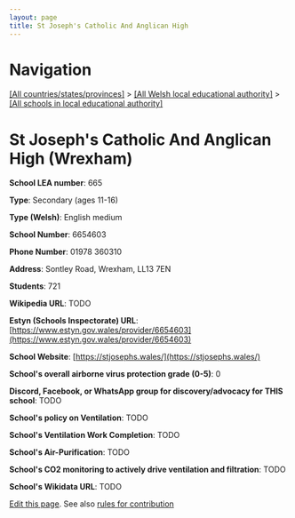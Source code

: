 ```yaml
---
layout: page
title: St Joseph's Catholic And Anglican High
---
```

# Navigation

[[All countries/states/provinces]](../../..) > [[All Welsh local educational authority]](../..) > [[All schools in local educational authority]](..)

# St Joseph's Catholic And Anglican High (Wrexham)

**School LEA number**: 665

**Type**: Secondary (ages 11-16)

**Type (Welsh)**: English medium

**School Number**: 6654603

**Phone Number**: 01978 360310

**Address**: Sontley Road, Wrexham, LL13 7EN

**Students**: 721

**Wikipedia URL**: TODO

**Estyn (Schools Inspectorate) URL**: [https://www.estyn.gov.wales/provider/6654603](https://www.estyn.gov.wales/provider/6654603)

**School Website**: [https://stjosephs.wales/](https://stjosephs.wales/)

**School's overall airborne virus protection grade (0-5)**: 0

**Discord, Facebook, or WhatsApp group for discovery/advocacy for THIS school**: TODO

**School's policy on Ventilation**: TODO

**School's Ventilation Work Completion**: TODO

**School's Air-Purification**: TODO

**School's CO2 monitoring to actively drive ventilation and filtration**: TODO

**School's Wikidata URL**: TODO




[Edit this page](https://github.com/ventilate-schools/Wales/edit/prif/./Wrexham/St_Joseph's_Catholic_And_Anglican_High.md). See also [rules for contribution](../../../contribution-rules/)